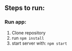 ## Steps to run:

### Run app:
1. Clone repository
2. run `npm install`
3. start server with: `npm start`
